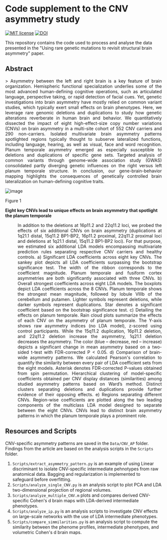 # Code supplement to the CNV asymmetry study
[![MIT license](https://img.shields.io/badge/License-MIT-blue.svg)](https://lbesson.mit-license.org/)
[![DOI](https://img.shields.io/badge/DOI-10.1101%2F862615-informational
)]([https://doi.org/10.1101/2023.04.17.537199](https://doi.org/10.1101/2023.04.17.537199))

This repository contains the code used to process and analyse the data presented in the "Using rare genetic mutations to revisit structural brain asymmetry" paper.

## Abstract
<div align="justify">
  > Asymmetry between the left and right brain is a key feature of brain organization. Hemispheric functional specialization underlies some of the most advanced human-defining cognitive operations, such as articulated language, perspective taking, or rapid detection of facial cues. Yet, genetic investigations into brain asymmetry have mostly relied on common variant studies, which typically exert small effects on brain phenotypes. Here, we leverage rare genomic deletions and duplications to study how genetic alterations reverberate in human brain and behavior. We quantitatively dissected the impact of eight high-effect-size copy number variations (CNVs) on brain asymmetry in a multi-site cohort of 552 CNV carriers and 290 non-carriers. Isolated multivariate brain asymmetry patterns spotlighted regions typically thought to subserve lateralized functions, including language, hearing, as well as visual, face and word recognition. Planum temporale asymmetry emerged as especially susceptible to deletions and duplications of specific gene sets. Targeted analysis of common variants through genome-wide association study (GWAS) consolidated partly diverging genetic influences on the right versus left planum temporale structure. In conclusion, our gene-brain-behavior mapping highlights the consequences of genetically controlled brain lateralization on human-defining cognitive traits.
</div>


<c>![image](https://github.com/jakubkopal/CNV-asymmetry/assets/60342135/d8065c5c-f97a-4ea8-9b66-cf087091e794)</c>


Figure 1

**Eight key CNVs lead to unique effects on brain asymmetry that spotlight the planum temporale**

<div align="justify" style="margin-left: 40px;">
  In addition to the deletions at 16p11.2 and 22q11.2 loci, we probed the effects of six additional CNVs on brain asymmetry (duplications at 1q21.1 distal, 15q11.2 BP1-BP2, 16p11.2 proximal, 22q11.2 proximal loci and deletions at 1q21.1 distal, 15q11.2 BP1-BP2 loci). For that purpose, we estimated six additional LDA models encompassing multivariate prediction rules separating respective CNV carriers and healthy controls. a) Significant LDA coefficients across eight key CNVs. The sankey plot depicts all LDA coefficients surpassing the bootstrap significance test. The width of the ribbon corresponds to the coefficient magnitude. Planum temporale and fusiform cortex asymmetries are both significantly associated with three CNVs. b) Overall strongest coefficients across eight LDA models. The boxplots depict LDA coefficients across the 8 CNVs. Planum temporale shows the strongest mean magnitude, followed by lobule VIIIb of the cerebellum and putamen. Lighter symbols represent deletions, while darker symbols represent duplications. Star denotes a significant coefficient based on the bootstrap significance test. c) Detailing the effects on planum temporale. Rain cloud plots summarize the effects of each CNV on the asymmetry of planum temporale. The Y-axis shows raw asymmetry indices (no LDA model), z-scored using control participants. While the 15q11.2 duplication, 16p11.2 deletion, and 22q11.2 deletion increase the asymmetry, 1q21.1 deletion decreases the asymmetry. The color (blue – decrease, red – increase) depicts a significant change in mean asymmetry based on a two-sided t-test with FDR-corrected P < 0.05. d) Comparison of brain-wide asymmetry patterns. We calculated Pearson's correlation to quantify the similarity between every pair of LDA coefficient sets from the eight models. Asterisk denotes FDR-corrected P-values obtained from spin permutation. Hierarchical clustering of model-specific coefficients obtained per CNV display distances (similarities) among studied asymmetry patterns based on Ward’s method. Distinct clusters separating deletions and duplications provide further evidence of their opposing effects. e) Regions separating different CNVs. Region-wise coefficients are plotted along the two leading components of the multiclass LDA model designed to separate between the eight CNVs. CNVs lead to distinct brain asymmetry patterns in which the planum temporale plays a prominent role.
  </div>



## Resources and Scripts
CNV-specific asymmetry patterns are saved in the `Data/CNV_AP` folder. Findings from the article are based on the analysis scripts in the `Scripts` folder.

1.   `Scripts/extract_asymmetry_pattern.py` is an example of using Linear discriminant to isolate CNV-specific intermediate pehnotypes from raw anatomical data. Bagging and regularization is implemented to safeguard before overfitting.
2.   `Scripts/analyze_single_CNV.py` is an analysis script to plot PCA and LDA two-dimensional projection of regional volumes.
3.   `Scripts/analyze_multiple_CNV.m` plots and compares derived CNV-specific Cohen's d brain maps with LDA-derived intermediate phenotypes.
4.   `Scripts/analyze_ip.py` is an analysis scripts to investigate CNV effects on large-scale networks with the use of LDA intermediate phenotypes.
5.   `Scripts/compare_simmilarities.py` is an analysis script to compute the similarity between the phenome profiles, intermediate phenotypes, and volumetric Cohen's d brain maps.

